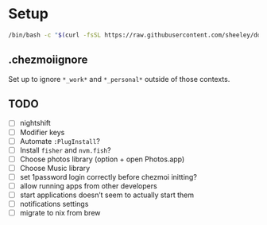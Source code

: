 # Setup

```sh
/bin/bash -c "$(curl -fsSL https://raw.githubusercontent.com/sheeley/dotfiles/main/initial_setup.sh)"
```

## .chezmoiignore

Set up to ignore `*_work*` and `*_personal*` outside of those contexts.

## TODO

- [ ] nightshift
- [ ] Modifier keys
- [ ] Automate `:PlugInstall`?
- [ ] Install `fisher` and `nvm.fish`?
- [ ] Choose photos library (option + open Photos.app)
- [ ] Choose Music library
- [ ] set 1password login correctly before chezmoi initting?
- [ ] allow running apps from other developers
- [ ] start applications doesn’t seem to actually start them
- [ ] notifications settings
- [ ] migrate to nix from brew
